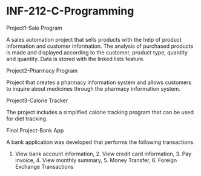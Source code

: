 # INF-212-C-Programming

Project1-Sale Program

A sales automation project that sells products with the help of product information and customer information. The analysis of purchased products is made and displayed according to the customer, product type, quantity and quantity. Data is stored with the linked lists feature.

Project2-Pharmacy Program

Project that creates a pharmacy information system and allows customers to inquire about medicines through the pharmacy information system.

Project3-Calorie Tracker

The project includes a simplified calorie tracking program that can be used for diet tracking.

Final Project-Bank App

A bank application was developed that performs the following transactions.
1. View bank account information, 2. View credit card information, 3. Pay invoice, 4. View monthly summary, 5. Money Transfer, 6. Foreign Exchange Transactions

